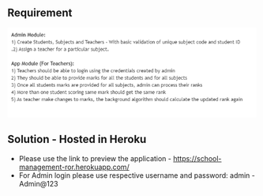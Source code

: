 ## Requirement

![Requirement](https://github.com/aswin-ryuk/School-Management/blob/master/public/assessment%20ranking%20system.PNG)


## Solution - Hosted in Heroku

* Please use the link to preview the application -  https://school-management-ror.herokuapp.com/
* For Admin login please use respective  username and password:  admin - Admin@123

